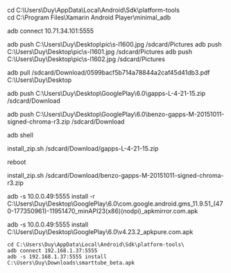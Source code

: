 cd C:\Users\Duy\AppData\Local\Android\Sdk\platform-tools\
cd C:\Program Files\Xamarin Android Player\minimal_adb

adb connect 10.71.34.101:5555

adb push C:\Users\Duy\Desktop\pic\s-l1600.jpg /sdcard/Pictures
adb push C:\Users\Duy\Desktop\pic\s-l1601.jpg /sdcard/Pictures
adb push C:\Users\Duy\Desktop\pic\s-l1602.jpg /sdcard/Pictures

adb pull /sdcard/Download/0599bacf5b714a78844a2caf45d41db3.pdf C:\Users\Duy\Desktop

adb push C:\Users\Duy\Desktop\GooglePlay\6.0\gapps-L-4-21-15.zip /sdcard/Download

adb push C:\Users\Duy\Desktop\GooglePlay\6.0\benzo-gapps-M-20151011-signed-chroma-r3.zip /sdcard/Download

adb shell

install_zip.sh /sdcard/Download/gapps-L-4-21-15.zip

reboot

install_zip.sh /sdcard/Download/benzo-gapps-M-20151011-signed-chroma-r3.zip

adb -s 10.0.0.49:5555 install -r C:\Users\Duy\Desktop\GooglePlay\6.0\com.google.android.gms_11.9.51_(470-177350961)-11951470_minAPI23(x86)(nodpi)_apkmirror.com.apk

adb -s 10.0.0.49:5555 install C:\Users\Duy\Desktop\GooglePlay\6.0\v4.23.2_apkpure.com.apk

```
cd C:\Users\Duy\AppData\Local\Android\Sdk\platform-tools\
adb connect 192.168.1.37:5555
adb -s 192.168.1.37:5555 install C:\Users\Duy\Downloads\smarttube_beta.apk
```
